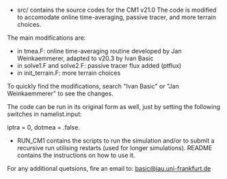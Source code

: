 * src/ contains the source codes for the CM1 v21.0
The code is modified to accomodate online time-averaging, passive tracer, and more terrain choices.

The main modifications are:
- in tmea.F: online time-averaging routine developed by Jan Weinkaemmerer, adapted to v20.3 by Ivan Basic
- in solve1.F and solve2.F: passive tracer flux added (ptflux)
- in init_terrain.F: more terrain choices

To quickly find the modifications, search "Ivan Basic" or "Jan Weinkaemmerer" to see the changes.

The code can be run in its original form as well, just by setting the following switches in namelist.input:

iptra = 0,
dotmea = .false.

* RUN_CM1 contains the scripts to run the simulation and/or to submit a recursive run utilising restarts (used for longer simulations).
README contains the instructions on how to use it.

For any additional quetsions, fire an email to: basic@iau.uni-frankfurt.de

